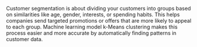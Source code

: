 Customer segmentation is about dividing your customers into groups based on similarities like age, gender, interests, or spending habits. 
This helps companies send targeted promotions or offers that are more likely to appeal to each group. 
Machine learning  model k-Means clustering makes this process easier and more accurate by automatically finding patterns in customer data.
